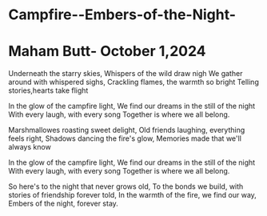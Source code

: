 # Campfire--Embers-of-the-Night-
# Maham Butt- October 1,2024 

Underneath the starry skies,
Whispers of the wild draw nigh
We gather around with whispered sighs,
Crackling flames, the warmth so bright 
Telling stories,hearts take flight 

In the glow of the campfire light, 
We find our dreams in the still of the night 
With every laugh, with every song 
Together is where we all belong.

Marshmallowes roasting sweet delight, 
Old friends laughing, everything feels right,
Shadows dancing the fire's glow,
Memories made that we'll always know 

In the glow of the campfire light, 
We find our dreams in the still of the night 
With every laugh, with every song 
Together is where we all belong.

So here's to the night that never grows old,
To the bonds we build, with stories of friendship forever told,
In the warmth of the fire, we find our way,
Embers of the night, forever stay.

